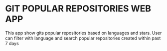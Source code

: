 <h1>GIT POPULAR REPOSITORIES WEB APP</h1>

This app show gits popular repositories based on languages and stars. User can filter with language and search popular repositories created within past 7 days
